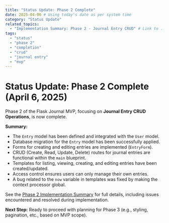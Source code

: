 ```yaml
---
title: "Status Update: Phase 2 Complete"
date: 2025-04-06 # Using today's date as per system time
category: "Status Update"
related_topics:
  - "Implementation Summary: Phase 2 - Journal Entry CRUD" # Link to ../implementation/02-phase-two-summary.md
tags:
  - "status"
  - "phase 2"
  - "completion"
  - "crud"
  - "journal entry"
  - "mvp"
---
```


# Status Update: Phase 2 Complete (April 6, 2025)

Phase 2 of the Flask Journal MVP, focusing on **Journal Entry CRUD Operations**, is now complete.

**Summary:**
*   The `Entry` model has been defined and integrated with the `User` model.
*   Database migration for the `Entry` model has been successfully applied.
*   Forms for creating and editing entries are implemented (`EntryForm`).
*   CRUD (Create, Read, Update, Delete) routes for journal entries are functional within the `main` blueprint.
*   Templates for listing, viewing, creating, and editing entries have been created/updated.
*   Access control ensures users can only manage their own entries.
*   A bug related to the `now` variable in templates was fixed by making the context processor global.

See the [Phase 2 Implementation Summary](../implementation/02-phase-two-summary.md) for full details, including issues encountered and resolved during implementation.

**Next Step:** Ready to proceed with planning for Phase 3 (e.g., styling, pagination, etc., based on MVP scope).